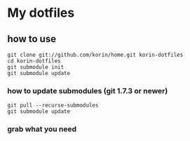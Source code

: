 My dotfiles
=============================================
how to use
---------------------------------------------

	git clone git://github.com/korin/home.git korin-dotfiles
	cd korin-dotfiles
	git submodule init
	git submodule update

### how to update submodules (git 1.7.3 or newer)
	git pull --recurse-submodules
	git submodule update

### grab what you need
